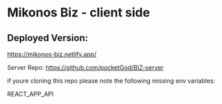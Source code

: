 # Mikonos Biz - client side

## Deployed Version:
https://mikonos-biz.netlify.app/

Server Repo:
https://github.com/pocketGod/BIZ-server

if youre cloning this repo please note the following missing env variables:

REACT_APP_API